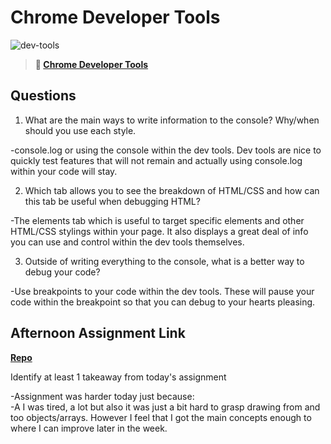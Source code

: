# Chrome Developer Tools

![dev-tools](https://bcw.blob.core.windows.net/public/img/lesson-images/4571780153354770)

> **📖 [Chrome Developer Tools](https://codeworksacademy.com/fs-student-guide/resources/wk2/03-Chrome-Dev-Tools)**

## Questions

1. What are the main ways to write information to the console? Why/when should you use each style.

-console.log or using the console within the dev tools. Dev tools are nice to quickly test features that will not remain and actually using console.log within your code will stay. 

2. Which tab allows you to see the breakdown of HTML/CSS and how can this tab be useful when debugging HTML? 

-The elements tab which is useful to target specific elements and other HTML/CSS stylings within your page. It also displays a great deal of info you can use and control within the dev tools themselves.

3. Outside of writing everything to the console, what is a better way to debug your code?

-Use breakpoints to your code within the dev tools. These will pause your code within the breakpoint so that you can debug to your hearts pleasing.

## Afternoon Assignment Link

**[Repo](https://github.com/HawkesJ02/IceCreamParlor)**

Identify at least 1 takeaway from today's assignment

-Assignment was harder today just because: <br>
-A I was tired, a lot but also it was just a bit hard to grasp drawing from and too objects/arrays. However I feel that I got the main concepts enough to where I can improve later in the week.
